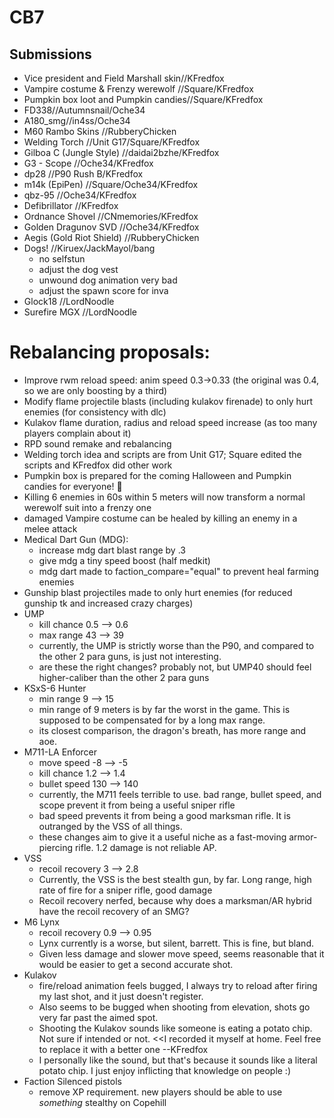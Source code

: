 # CB7
## Submissions
* Vice president and Field Marshall skin//KFredfox
* Vampire costume & Frenzy werewolf //Square/KFredfox
* Pumpkin box loot and Pumpkin candies//Square/KFredfox
* FD338//Autumnsnail/Oche34
* A180_smg//in4ss/Oche34
* M60 Rambo Skins //RubberyChicken
* Welding Torch //Unit G17/Square/KFredfox
* Gilboa C (Jungle Style) //daidai2bzhe/KFredfox
* G3 - Scope //Oche34/KFredfox
* dp28 //P90 Rush B/KFredfox
* m14k (EpiPen) //Square/Oche34/KFredfox
* qbz-95 //Oche34/KFredfox
* Defibrillator //KFredfox
* Ordnance Shovel //CNmemories/KFredfox
* Golden Dragunov SVD //Oche34/KFredfox
* Aegis (Gold Riot Shield) //RubberyChicken
* Dogs! //Kiruex/JackMayol/bang
  - no selfstun
  - adjust the dog vest
  - unwound dog animation very bad
  - adjust the spawn score for inva
* Glock18 //LordNoodle
* Surefire MGX //LordNoodle

# Rebalancing proposals:
* Improve rwm reload speed: anim speed 0.3->0.33 (the original was 0.4, so we are only boosting by a third)
* Modify flame projectile blasts (including kulakov firenade) to only hurt enemies (for consistency with dlc)
* Kulakov flame duration, radius and reload speed increase (as too many players complain about it)
* RPD sound remake and rebalancing
* Welding torch idea and scripts are from Unit G17; Square edited the scripts and KFredfox did other work
* Pumpkin box is prepared for the coming Halloween and Pumpkin candies for everyone! 🎃
* Killing 6 enemies in 60s within 5 meters will now transform a normal werewolf suit into a frenzy one
* damaged Vampire costume can be healed by killing an enemy in a melee attack
* Medical Dart Gun (MDG):
  - increase mdg dart blast range by .3
  - give mdg a tiny speed boost (half medkit)
  - mdg dart made to faction_compare="equal" to prevent heal farming enemies
* Gunship blast projectiles made to only hurt enemies (for reduced gunship tk and increased crazy charges)
* UMP
  - kill chance 0.5 --> 0.6
  - max range 43 --> 39
  - currently, the UMP is strictly worse than the P90, and compared to the other 2 para guns, is just not interesting.
  - are these the right changes? probably not, but UMP40 should feel higher-caliber than the other 2 para guns
* KSxS-6 Hunter
  - min range 9 --> 15
  - min range of 9 meters is by far the worst in the game. This is supposed to be compensated for by a long max range.
  - its closest comparison, the dragon's breath, has more range and aoe.
* M711-LA Enforcer
  - move speed   -8  --> -5
  - kill chance  1.2 --> 1.4
  - bullet speed 130 --> 140
  - currently, the M711 feels terrible to use. bad range, bullet speed, and scope prevent it from being a useful sniper rifle
  - bad speed prevents it from being a good marksman rifle.  It is outranged by the VSS of all things.
  - these changes aim to give it a useful niche as a fast-moving armor-piercing rifle. 1.2 damage is not reliable AP.
* VSS
  - recoil recovery 3 --> 2.8
  - Currently, the VSS is the best stealth gun, by far. Long range, high rate of fire for a sniper rifle, good damage
  - Recoil recovery nerfed, because why does a marksman/AR hybrid have the recoil recovery of an SMG?
* M6 Lynx
  - recoil recovery 0.9 --> 0.95
  - Lynx currently is a worse, but silent, barrett. This is fine, but bland.
  - Given less damage and slower move speed, seems reasonable that it would be easier to get a second accurate shot.
* Kulakov
  - fire/reload animation feels bugged, I always try to reload after firing my last shot, and it just doesn't register.
  - Also seems to be bugged when shooting from elevation, shots go very far past the aimed spot.
  - Shooting the Kulakov sounds like someone is eating a potato chip. Not sure if intended or not. <<I recorded it myself at home. Feel free to replace it with a better one --KFredfox
  - I personally like the sound, but that's because it sounds like a literal potato chip. I just enjoy inflicting that knowledge on people :)
* Faction Silenced pistols 
  - remove XP requirement. new players should be able to use *something* stealthy on Copehill

